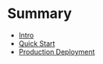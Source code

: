 # Summary

- [Intro](./intro.md)
- [Quick Start](./quickstart.md)
- [Production Deployment](./production-deployment.md)
